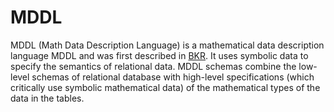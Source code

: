 # MDDL

MDDL (Math Data Description Language) is a mathematical data description language MDDL and was
first described in [BKR](https://link.springer.com/chapter/10.1007/978-3-030-23250-4_3).
It uses symbolic data to specify the semantics of relational data. 
MDDL schemas combine the low-level schemas of relational database with high-level specifications 
(which critically use symbolic mathematical data) of the mathematical types of the data in the tables.
